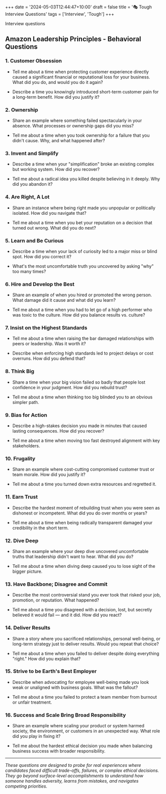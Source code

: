 +++
date = '2024-05-03T12:44:47+10:00'
draft = false
title = '🎭 Tough Interview Questions'
tags = ['Interview', 'Tough']
+++

Interview questions 

## Amazon Leadership Principles - Behavioral Questions

### 1. Customer Obsession

- Tell me about a time when protecting customer experience directly caused a significant financial or reputational loss for your business. What did you do, and would you do it again?

- Describe a time you knowingly introduced short-term customer pain for a long-term benefit. How did you justify it?

### 2. Ownership

- Share an example where something failed spectacularly in your absence. What processes or ownership gaps did you miss?

- Tell me about a time when you took ownership for a failure that you didn't cause. Why, and what happened after?

### 3. Invent and Simplify

- Describe a time when your "simplification" broke an existing complex but working system. How did you recover?

- Tell me about a radical idea you killed despite believing in it deeply. Why did you abandon it?

### 4. Are Right, A Lot

- Share an instance where being right made you unpopular or politically isolated. How did you navigate that?

- Tell me about a time when you bet your reputation on a decision that turned out wrong. What did you do next?

### 5. Learn and Be Curious

- Describe a time when your lack of curiosity led to a major miss or blind spot. How did you correct it?

- What's the most uncomfortable truth you uncovered by asking "why" too many times?

### 6. Hire and Develop the Best

- Share an example of when you hired or promoted the wrong person. What damage did it cause and what did you learn?

- Tell me about a time when you had to let go of a high performer who was toxic to the culture. How did you balance results vs. culture?

### 7. Insist on the Highest Standards

- Tell me about a time when raising the bar damaged relationships with peers or leadership. Was it worth it?

- Describe when enforcing high standards led to project delays or cost overruns. How did you defend that?

### 8. Think Big

- Share a time when your big vision failed so badly that people lost confidence in your judgment. How did you rebuild trust?

- Tell me about a time when thinking too big blinded you to an obvious simpler path.

### 9. Bias for Action

- Describe a high-stakes decision you made in minutes that caused lasting consequences. How did you recover?

- Tell me about a time when moving too fast destroyed alignment with key stakeholders.

### 10. Frugality

- Share an example where cost-cutting compromised customer trust or team morale. How did you justify it?

- Tell me about a time you turned down extra resources and regretted it.

### 11. Earn Trust

- Describe the hardest moment of rebuilding trust when you were seen as dishonest or incompetent. What did you do over months or years?

- Tell me about a time when being radically transparent damaged your credibility in the short term.

### 12. Dive Deep

- Share an example where your deep dive uncovered uncomfortable truths that leadership didn't want to hear. What did you do?

- Tell me about a time when diving deep caused you to lose sight of the bigger picture.

### 13. Have Backbone; Disagree and Commit

- Describe the most controversial stand you ever took that risked your job, promotion, or reputation. What happened?

- Tell me about a time you disagreed with a decision, lost, but secretly believed it would fail — and it did. How did you react?

### 14. Deliver Results

- Share a story where you sacrificed relationships, personal well-being, or long-term strategy just to deliver results. Would you repeat that choice?

- Tell me about a time when you failed to deliver despite doing everything "right." How did you explain that?

### 15. Strive to be Earth's Best Employer

- Describe when advocating for employee well-being made you look weak or unaligned with business goals. What was the fallout?

- Tell me about a time you failed to protect a team member from burnout or unfair treatment.

### 16. Success and Scale Bring Broad Responsibility

- Share an example where scaling your product or system harmed society, the environment, or customers in an unexpected way. What role did you play in fixing it?

- Tell me about the hardest ethical decision you made when balancing business success with broader responsibility.

---

*These questions are designed to probe for real experiences where candidates faced difficult trade-offs, failures, or complex ethical decisions. They go beyond surface-level accomplishments to understand how someone handles adversity, learns from mistakes, and navigates competing priorities.*
